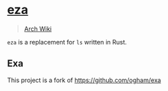 # [eza](https://github.com/eza-community/eza)

> [Arch Wiki][wiki]

[wiki]: https://wiki.archlinux.org/index.php/core_utilities#ls_alternatives

`eza` is a replacement for `ls` written in Rust.

## Exa

This project is a fork of <https://github.com/ogham/exa>
